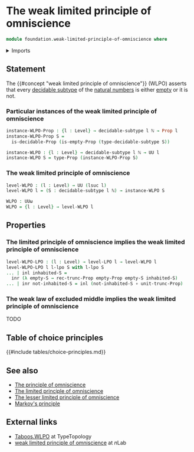 # The weak limited principle of omniscience

```agda
module foundation.weak-limited-principle-of-omniscience where
```

<details><summary>Imports</summary>

```agda
open import elementary-number-theory.natural-numbers

open import foundation.coproduct-types
open import foundation.decidable-propositions
open import foundation.decidable-subtypes
open import foundation.empty-types
open import foundation.function-types
open import foundation.limited-principle-of-omniscience
open import foundation.propositional-truncations
open import foundation.propositions
open import foundation.universe-levels
```

</details>

## Statement

The {{#concept "weak limited principle of omniscience"}} (WLPO) asserts that
every [decidable subtype](foundation.decidable-subtypes.md) of the
[natural numbers](elementary-number-theory.natural-numbers.md) is either
[empty](foundation.empty-types.md) or it is not.

### Particular instances of the weak limited principle of omniscience

```agda
instance-WLPO-Prop : {l : Level} → decidable-subtype l ℕ → Prop l
instance-WLPO-Prop S =
  is-decidable-Prop (is-empty-Prop (type-decidable-subtype S))

instance-WLPO : {l : Level} → decidable-subtype l ℕ → UU l
instance-WLPO S = type-Prop (instance-WLPO-Prop S)
```

### The weak limited principle of omniscience

```agda
level-WLPO : (l : Level) → UU (lsuc l)
level-WLPO l = (S : decidable-subtype l ℕ) → instance-WLPO S

WLPO : UUω
WLPO = {l : Level} → level-WLPO l
```

## Properties

### The limited principle of omniscience implies the weak limited principle of omniscience

```agda
level-WLPO-LPO : (l : Level) → level-LPO l → level-WLPO l
level-WLPO-LPO l l-lpo S with l-lpo S
... | inl inhabited-S =
  inr (λ empty-S → rec-trunc-Prop empty-Prop empty-S inhabited-S)
... | inr not-inhabited-S = inl (not-inhabited-S ∘ unit-trunc-Prop)
```

### The weak law of excluded middle implies the weak limited principle of omniscience

TODO

## Table of choice principles

{{#include tables/choice-principles.md}}

## See also

- [The principle of omniscience](foundation.principle-of-omniscience.md)
- [The limited principle of omniscience](foundation.limited-principle-of-omniscience.md)
- [The lesser limited principle of omniscience](foundation.lesser-limited-principle-of-omniscience.md)
- [Markov's principle](logic.markovs-principle.md)

## External links

- [Taboos.WLPO](https://martinescardo.github.io/TypeTopology/Taboos.WLPO.html)
  at TypeTopology
- [weak limited principle of omniscience](https://ncatlab.org/nlab/show/weak+limited+principle+of+omniscience)
  at $n$Lab
